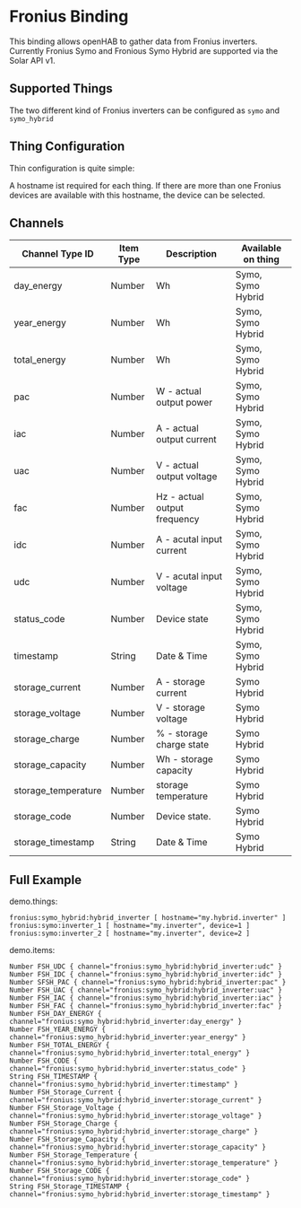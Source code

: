 # Fronius Binding

This binding allows openHAB to gather data from Fronius inverters.
Currently Fronius Symo and Fronious Symo Hybrid are supported via the Solar API v1. 

## Supported Things

The two different kind of Fronius inverters can be configured as ```symo``` and ```symo_hybrid```


## Thing Configuration

Thin configuration is quite simple:

A hostname ist required for each thing.
If there are more than one Fronius devices are available with this hostname, the device can be selected.

## Channels

| Channel Type ID     | Item Type | Description                  | Available on thing |
|---------------------|-----------|------------------------------|--------------------|
| day_energy          | Number    | Wh                           | Symo, Symo Hybrid  |
| year_energy         | Number    | Wh                           | Symo, Symo Hybrid  |
| total_energy        | Number    | Wh                           | Symo, Symo Hybrid  |
| pac                 | Number    | W - actual output power      | Symo, Symo Hybrid  |
| iac                 | Number    | A - actual output current    | Symo, Symo Hybrid  |
| uac                 | Number    | V - actual output voltage    | Symo, Symo Hybrid  |
| fac                 | Number    | Hz - actual output frequency | Symo, Symo Hybrid  |
| idc                 | Number    | A - acutal input current     | Symo, Symo Hybrid  |
| udc                 | Number    | V - acutal input voltage     | Symo, Symo Hybrid  |
| status_code         | Number    | Device state                 | Symo, Symo Hybrid  |
| timestamp           | String    | Date & Time                  | Symo, Symo Hybrid  |
| storage_current     | Number    | A - storage current          | Symo Hybrid        |
| storage_voltage     | Number    | V - storage voltage          | Symo Hybrid        |
| storage_charge      | Number    | % - storage charge state     | Symo Hybrid        |
| storage_capacity    | Number    | Wh - storage capacity        | Symo Hybrid        |
| storage_temperature | Number    | storage temperature          | Symo Hybrid        |
| storage_code        | Number    | Device state.                | Symo Hybrid        |
| storage_timestamp   | String    | Date & Time                  | Symo Hybrid        |


## Full Example

demo.things:

```
fronius:symo_hybrid:hybrid_inverter [ hostname="my.hybrid.inverter" ]
fronius:symo:inverter_1 [ hostname="my.inverter", device=1 ]
fronius:symo:inverter_2 [ hostname="my.inverter", device=2 ]
```

demo.items:

```
Number FSH_UDC { channel="fronius:symo_hybrid:hybrid_inverter:udc" }
Number FSH_IDC { channel="fronius:symo_hybrid:hybrid_inverter:idc" }
Number SFSH_PAC { channel="fronius:symo_hybrid:hybrid_inverter:pac" }
Number FSH_UAC { channel="fronius:symo_hybrid:hybrid_inverter:uac" }
Number FSH_IAC { channel="fronius:symo_hybrid:hybrid_inverter:iac" }
Number FSH_FAC { channel="fronius:symo_hybrid:hybrid_inverter:fac" }
Number FSH_DAY_ENERGY { channel="fronius:symo_hybrid:hybrid_inverter:day_energy" }
Number FSH_YEAR_ENERGY { channel="fronius:symo_hybrid:hybrid_inverter:year_energy" }
Number FSH_TOTAL_ENERGY { channel="fronius:symo_hybrid:hybrid_inverter:total_energy" }
Number FSH_CODE { channel="fronius:symo_hybrid:hybrid_inverter:status_code" }
String FSH_TIMESTAMP { channel="fronius:symo_hybrid:hybrid_inverter:timestamp" }
Number FSH_Storage_Current { channel="fronius:symo_hybrid:hybrid_inverter:storage_current" }
Number FSH_Storage_Voltage { channel="fronius:symo_hybrid:hybrid_inverter:storage_voltage" }
Number FSH_Storage_Charge { channel="fronius:symo_hybrid:hybrid_inverter:storage_charge" }
Number FSH_Storage_Capacity { channel="fronius:symo_hybrid:hybrid_inverter:storage_capacity" }
Number FSH_Storage_Temperature { channel="fronius:symo_hybrid:hybrid_inverter:storage_temperature" }
Number FSH_Storage_CODE { channel="fronius:symo_hybrid:hybrid_inverter:storage_code" }
String FSH_Storage_TIMESTAMP { channel="fronius:symo_hybrid:hybrid_inverter:storage_timestamp" }
```
